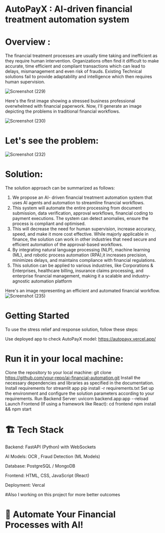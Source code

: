 # AutoPayX : AI-driven financial treatment automation system
# Overview :
The financial treatment processes are usually time taking and inefficient as they require human intervention. Organizations often find it difficult to make accurate, time efficient and compliant transactions which can lead to delays, mismanagement and even risk of frauds. Existing Technical solutions fail to provide adaptability and intelligence which then requires human supervision.

![Screenshot (229)](https://github.com/user-attachments/assets/8bb1113d-c9f0-4a06-8ede-fd75a2d06a3d) 

Here's the first image showing a stressed business professional overwhelmed with financial paperwork. Now, I'll generate an image depicting the problems in traditional financial workflows.

![Screenshot (230)](https://github.com/user-attachments/assets/0c4b50e9-c4a7-4f0d-8f45-5cf7ad032a14)

# Let's see the problem:
![Screenshot (232)](https://github.com/user-attachments/assets/0d432f0b-8e07-4cc2-a371-b364b023715c)

# Solution:
The solution approach can be summarized as follows:
1) We propose an AI- driven financial treatment automation system that uses AI agents and automation to streamline financial workflows.
2) This system will automate the entire processing from document submission, data verification, approval workflows, financial coding to payment executions. The system can detect anomalies, ensure the process is compliant and optimised.
3) This will decrease the need for human supervision, increase accuracy, speed, and make it more cost effective. While majorly applicable in finance, the solution can work in other industries that need secure and efficient automation of the approval-based workflows.
4) By integrating natural language processing (NLP), machine learning (ML), and robotic process automation (RPA),it increases precision, minimizes delays, and maintains compliance with financial regulations.
5) This solution can be applied to various industries, like Corporations & Enterprises, healthcare billing, insurance claims processing, and enterprise financial management, making it a scalable and industry-agnostic automation platform

 Here's an image representing an efficient and automated financial workflow.
 ![Screenshot (235)](https://github.com/user-attachments/assets/e2f09347-8595-4ef9-af0d-ecd40f1d2d15)
 
# Getting Started
To use the stress relief and response solution, follow these steps:

Use deployed app to check AutoPayX model: https://autopayx.vercel.app/

# Run it in your local machine:
Clone the repository to your local machine: git clone https://github.com/your-repo/ai-financial-automation.git
Install the necessary dependencies and libraries as specified in the documentation.
Install requirements for streamlit app pip install -r requirements.txt
Set up the environment and configure the solution parameters according to your requirements.
Run Backend Server: uvicorn backend.app:app --reload
Launch Frontend (If using a framework like React):
cd frontend
npm install && npm start

# 🏗️ Tech Stack

Backend: FastAPI (Python) with WebSockets

AI Models: OCR , Fraud Detection (ML Models)

Database: PostgreSQL / MongoDB

Frontend: HTML, CSS, JavaScript (React)

Deployment: Vercal




#Also I working on this project for more better outcomes

# 🚀 Automate Your Financial Processes with AI!



